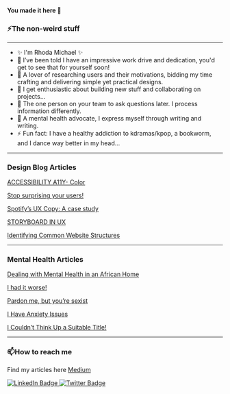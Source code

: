 #### You made it here 👋

### ⚡The non-weird stuff
***
- ✨ I'm Rhoda Michael ✨
- 🔭 I’ve been told I have an impressive work drive and dedication, you'd get to see that for yourself soon!
- 🌱 A lover of researching users and their motivations, bidding my time crafting and delivering simple yet practical designs.
- 👯 I get enthusiastic about building new stuff and collaborating on projects...
- 🤔 The one person on your team to ask questions later. I process information differently.
- 💬 A mental health advocate, I express myself through writing and writing.
- ⚡ Fun fact: I have a healthy addiction to kdramas/kpop, a bookworm, and I dance way better in my head...
***

### Design Blog Articles
  [ACCESSIBILITY A11Y- Color](https://medium.com/design-bootcamp/accessibility-a11y-color-3f8e73d120bb)
  
  [Stop surprising your users!](https://medium.com/design-bootcamp/stop-surprising-your-users-68b65a481167)
  
  [Spotify’s UX Copy: A case study](https://medium.com/design-bootcamp/spotifys-ux-copy-a-case-study-f6f7a95abf66)
  
  [STORYBOARD IN UX](https://medium.com/@Tech_gurl/storyboard-in-ux-b2d3e1e49535)

  [Identifying Common Website Structures](https://medium.com/design-bootcamp/identifying-common-website-structures-8b2b682f5fec)
  ***
  
### Mental Health Articles
  [Dealing with Mental Health in an African Home](https://medium.com/thefreshwrites/dealing-with-mental-health-in-an-african-home-7d0ec2dd4d5d)

  [I had it worse!](https://medium.com/@Tech_gurl/i-had-it-worse-f24aed085227)

  [Pardon me, but you’re sexist](https://medium.com/@Tech_gurl/pardon-me-but-youre-sexist-c01da9cc66d1)

  [I Have Anxiety Issues](https://medium.com/@Tech_gurl/i-have-anxiety-issues-e3ff9cd38034)

  [I Couldn’t Think Up a Suitable Title!](https://medium.com/@Tech_gurl/i-couldnt-think-up-a-suitable-title-8aca05ec1d71)

  ***

  ### 📫How to reach me
  Find my articles here [Medium](https://medium.com/@Tech_gurl)

 <div id="badges">
  <a href="[your-linkedin-URL](https://www.linkedin.com/in/rhodamichael/)">
    <img src="https://img.shields.io/badge/LinkedIn-blue?style=for-the-badge&logo=linkedin&logoColor=white" alt="LinkedIn Badge"/>
  
  </a>
  <a href="[your-twitter-URL](https://twitter.com/_RhodaMichael)">
    <img src="https://img.shields.io/badge/Twitter-black?style=for-the-badge&logo=twitter&logoColor=white" alt="Twitter Badge"/>
  </a>
</div> 
  
